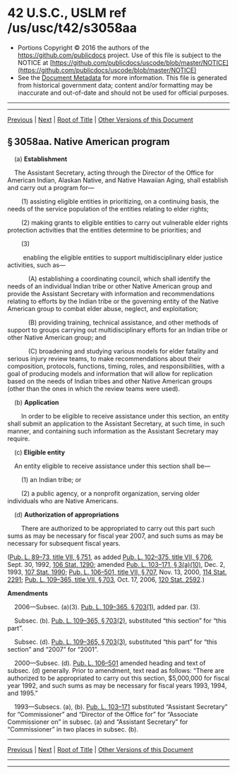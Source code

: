 ---
---

# 42 U.S.C., USLM ref /us/usc/t42/s3058aa

* Portions Copyright © 2016 the authors of the https://github.com/publicdocs project.
  Use of this file is subject to the NOTICE at [https://github.com/publicdocs/uscode/blob/master/NOTICE](https://github.com/publicdocs/uscode/blob/master/NOTICE)
* See the [Document Metadata](././../../../../../..//README.md) for more information.
  This file is generated from historical government data; content and/or formatting may be inaccurate and out-of-date and should not be used for official purposes.

----------
----------

[Previous](./../../../../../..//us/usc/t42/ch35/schXI/ptB/m__us_usc_t42_ch35_schXI_ptB.md) | [Next](./../../../../../..//us/usc/t42/ch35/schXI/ptB/m__us_usc_t42_s3058aa–1.md) | [Root of Title](./../../../../../../) | [Other Versions of this Document](https://publicdocs.github.io/go/links?ns=uslm&ref=%2Fus%2Fusc%2Ft42%2Fs3058aa)

## § 3058aa. Native American program

    (a) __Establishment__ 

    The Assistant Secretary, acting through the Director of the Office for American Indian, Alaskan Native, and Native Hawaiian Aging, shall establish and carry out a program for—

        (1) assisting eligible entities in prioritizing, on a continuing basis, the needs of the service population of the entities relating to elder rights;

        (2) making grants to eligible entities to carry out vulnerable elder rights protection activities that the entities determine to be priorities; and

        (3)

         enabling the eligible entities to support multidisciplinary elder justice activities, such as—

            (A) establishing a coordinating council, which shall identify the needs of an individual Indian tribe or other Native American group and provide the Assistant Secretary with information and recommendations relating to efforts by the Indian tribe or the governing entity of the Native American group to combat elder abuse, neglect, and exploitation;

            (B) providing training, technical assistance, and other methods of support to groups carrying out multidisciplinary efforts for an Indian tribe or other Native American group; and

            (C) broadening and studying various models for elder fatality and serious injury review teams, to make recommendations about their composition, protocols, functions, timing, roles, and responsibilities, with a goal of producing models and information that will allow for replication based on the needs of Indian tribes and other Native American groups (other than the ones in which the review teams were used).

    (b) __Application__ 

        In order to be eligible to receive assistance under this section, an entity shall submit an application to the Assistant Secretary, at such time, in such manner, and containing such information as the Assistant Secretary may require.

    (c) __Eligible entity__ 

    An entity eligible to receive assistance under this section shall be—

        (1) an Indian tribe; or

        (2) a public agency, or a nonprofit organization, serving older individuals who are Native Americans.

    (d) __Authorization of appropriations__ 

        There are authorized to be appropriated to carry out this part such sums as may be necessary for fiscal year 2007, and such sums as may be necessary for subsequent fiscal years.

([Pub. L. 89–73, title VII, § 751][/us/pl/89/73/s751], as added [Pub. L. 102–375, title VII, § 706][/us/pl/102/375/s706], Sept. 30, 1992, [106 Stat. 1290][/us/stat/106/1290]; amended [Pub. L. 103–171, § 3(a)(10)][/us/pl/103/171/s3/a/10], Dec. 2, 1993, [107 Stat. 1990][/us/stat/107/1990]; [Pub. L. 106–501, title VII, § 707][/us/pl/106/501/s707], Nov. 13, 2000, [114 Stat. 2291][/us/stat/114/2291]; [Pub. L. 109–365, title VII, § 703][/us/pl/109/365/s703], Oct. 17, 2006, [120 Stat. 2592][/us/stat/120/2592].)

 __Amendments__ 

    2006—Subsec. (a)(3). [Pub. L. 109–365, § 703(1)][/us/pl/109/365/s703/1], added par. (3).

    Subsec. (b). [Pub. L. 109–365, § 703(2)][/us/pl/109/365/s703/2], substituted “this section” for “this part”.

    Subsec. (d). [Pub. L. 109–365, § 703(3)][/us/pl/109/365/s703/3], substituted “this part” for “this section” and “2007” for “2001”.

    2000—Subsec. (d). [Pub. L. 106–501][/us/pl/106/501] amended heading and text of subsec. (d) generally. Prior to amendment, text read as follows: “There are authorized to be appropriated to carry out this section, $5,000,000 for fiscal year 1992, and such sums as may be necessary for fiscal years 1993, 1994, and 1995.”

    1993—Subsecs. (a), (b). [Pub. L. 103–171][/us/pl/103/171] substituted “Assistant Secretary” for “Commissioner” and “Director of the Office for” for “Associate Commissioner on” in subsec. (a) and “Assistant Secretary” for “Commissioner” in two places in subsec. (b).

----------

[Previous](./../../../../../..//us/usc/t42/ch35/schXI/ptB/m__us_usc_t42_ch35_schXI_ptB.md) | [Next](./../../../../../..//us/usc/t42/ch35/schXI/ptB/m__us_usc_t42_s3058aa–1.md) | [Root of Title](./../../../../../../) | [Other Versions of this Document](https://publicdocs.github.io/go/links?ns=uslm&ref=%2Fus%2Fusc%2Ft42%2Fs3058aa)

----------
----------

[/us/pl/89/73/s751]: https://publicdocs.github.io/go/links?ns=uslm&ref=%2Fus%2Fpl%2F89%2F73%2Fs751
[/us/pl/102/375/s706]: https://publicdocs.github.io/go/links?ns=uslm&ref=%2Fus%2Fpl%2F102%2F375%2Fs706
[/us/stat/106/1290]: https://publicdocs.github.io/go/links?ns=uslm&ref=%2Fus%2Fstat%2F106%2F1290
[/us/pl/103/171/s3/a/10]: https://publicdocs.github.io/go/links?ns=uslm&ref=%2Fus%2Fpl%2F103%2F171%2Fs3%2Fa%2F10
[/us/stat/107/1990]: https://publicdocs.github.io/go/links?ns=uslm&ref=%2Fus%2Fstat%2F107%2F1990
[/us/pl/106/501/s707]: https://publicdocs.github.io/go/links?ns=uslm&ref=%2Fus%2Fpl%2F106%2F501%2Fs707
[/us/stat/114/2291]: https://publicdocs.github.io/go/links?ns=uslm&ref=%2Fus%2Fstat%2F114%2F2291
[/us/pl/109/365/s703]: https://publicdocs.github.io/go/links?ns=uslm&ref=%2Fus%2Fpl%2F109%2F365%2Fs703
[/us/stat/120/2592]: https://publicdocs.github.io/go/links?ns=uslm&ref=%2Fus%2Fstat%2F120%2F2592
[/us/pl/109/365/s703/1]: https://publicdocs.github.io/go/links?ns=uslm&ref=%2Fus%2Fpl%2F109%2F365%2Fs703%2F1
[/us/pl/109/365/s703/2]: https://publicdocs.github.io/go/links?ns=uslm&ref=%2Fus%2Fpl%2F109%2F365%2Fs703%2F2
[/us/pl/109/365/s703/3]: https://publicdocs.github.io/go/links?ns=uslm&ref=%2Fus%2Fpl%2F109%2F365%2Fs703%2F3
[/us/pl/106/501]: https://publicdocs.github.io/go/links?ns=uslm&ref=%2Fus%2Fpl%2F106%2F501
[/us/pl/103/171]: https://publicdocs.github.io/go/links?ns=uslm&ref=%2Fus%2Fpl%2F103%2F171


